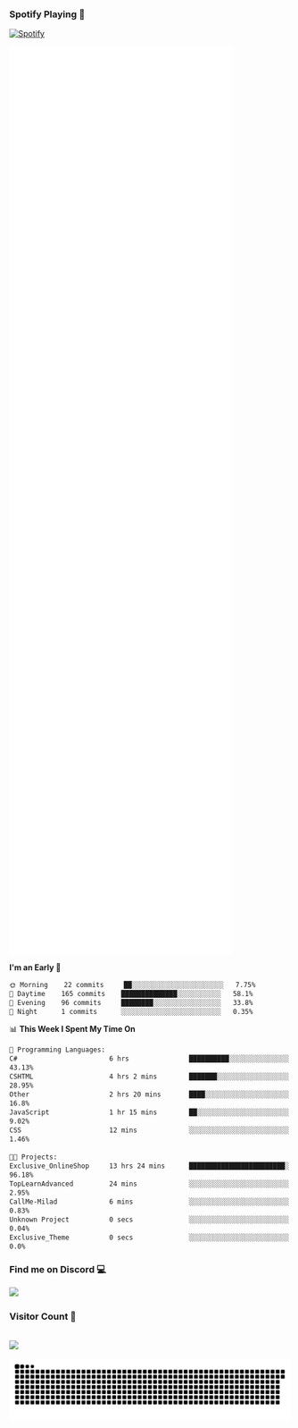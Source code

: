 ### Spotify Playing 🎵
[![Spotify](https://spotify-livestats-callme-milad.vercel.app/api/spotify)](https://open.spotify.com/user/314mrt6dxn5cqoxklh3thbwlr6by)

<img align="center" src="/github-metrics.svg" alt="Metrics" width="400">

<!--START_SECTION:waka-->
**I'm an Early 🐤** 

```text
🌞 Morning    22 commits     ██░░░░░░░░░░░░░░░░░░░░░░░   7.75% 
🌆 Daytime    165 commits    ██████████████░░░░░░░░░░░   58.1% 
🌃 Evening    96 commits     ████████░░░░░░░░░░░░░░░░░   33.8% 
🌙 Night      1 commits      ░░░░░░░░░░░░░░░░░░░░░░░░░   0.35%

```


📊 **This Week I Spent My Time On** 

```text
💬 Programming Languages: 
C#                       6 hrs               ██████████░░░░░░░░░░░░░░░   43.13% 
CSHTML                   4 hrs 2 mins        ███████░░░░░░░░░░░░░░░░░░   28.95% 
Other                    2 hrs 20 mins       ████░░░░░░░░░░░░░░░░░░░░░   16.8% 
JavaScript               1 hr 15 mins        ██░░░░░░░░░░░░░░░░░░░░░░░   9.02% 
CSS                      12 mins             ░░░░░░░░░░░░░░░░░░░░░░░░░   1.46%

🐱‍💻 Projects: 
Exclusive_OnlineShop     13 hrs 24 mins      ████████████████████████░   96.18% 
TopLearnAdvanced         24 mins             ░░░░░░░░░░░░░░░░░░░░░░░░░   2.95% 
CallMe-Milad             6 mins              ░░░░░░░░░░░░░░░░░░░░░░░░░   0.83% 
Unknown Project          0 secs              ░░░░░░░░░░░░░░░░░░░░░░░░░   0.04% 
Exclusive_Theme          0 secs              ░░░░░░░░░░░░░░░░░░░░░░░░░   0.0%

```


<!--END_SECTION:waka-->

### Find me on Discord 💻
<a href="https://discord.gg/pQVcABAxAy" rel="nofollow"> 
  <img src="https://discord.c99.nl/widget/theme-3/977957889358573609.png" data-canonical-src="https://discord.c99.nl/widget/theme-3/977957889358573609.png" style="max-width: 100%;"></a>

### Visitor Count 🔢
<p align="left"> 
  <br>
  <img src="https://profile-counter.glitch.me/callme-devil/count.svg" />
</p>

<img src="https://github.com/callme-devil/callme-devil/blob/output/github-contribution-grid-snake.svg" alt="snake" style="max-width: 100%;">

